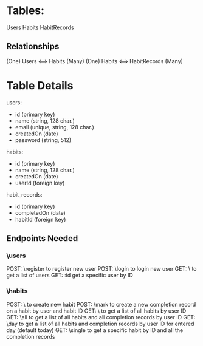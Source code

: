 # Tables:

Users
Habits
HabitRecords

## Relationships

(One) Users <==> Habits (Many)
(One) Habits <==> HabitRecords (Many)

# Table Details

users:
- id (primary key)
- name (string, 128 char.)
- email (unique, string, 128 char.)
- createdOn (date)
- password (string, 512)

habits:
- id (primary key)
- name (string, 128 char.)
- createdOn (date)
- userId (foreign key)

habit_records:
- id (primary key)
- completedOn (date) 
- habitId (foreign key)

## Endpoints Needed

### \users

POST: \register to register new user
POST: \login to login new user
GET: \ to get a list of users
GET: \:id get a specific user by ID

### \habits

POST: \ to create new habit
POST: \mark to create a new completion record on a habit by user and habit ID
GET: \ to get a list of all habits by user ID
GET: \all to get a list of all habits and all completion records by user ID
GET: \day to get a list of all habits and completion records by user ID for entered day (default today)
GET: \single to get a specific habit by ID and all the completion records
